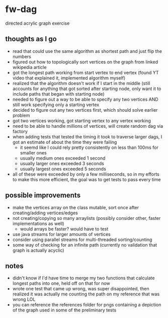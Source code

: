 # fw-dag

directed acrylic graph exercise

## thoughts as I go

- read that could use the same algorithm as shortest path and just flip the numbers
- figured out how to topologically sort vertices on the graph from linked wikipedia article
- got the longest path working from start vertex to end vertex (found YT video that explained it, implemented algorithm myself)
- realized that the algorithm doesn't work if I start in the middle (still accounts for anything that got sorted after starting node, only want it to include paths that began with starting node)
- needed to figure out a way to be able to specify any two vertices AND still work specifying only a starting vertex
- decided to figure out any two vertices first, which should solve earlier problem
- got two vertices working, got starting vertex to any vertex working
- need to be able to handle millions of vertices, will create random dag via factory
- when adding tests that tested the timing it took to traverse larger dags, I got an estimate of about the time they were failing
  - it seemd like I could rely pretty consistently on less than 100ms for smaller ones
  - usually medium ones exceeded 1 second
  - usually larger ones exceeded 3 seconds
  - usually largest ones exceeded 5 seconds
- all of these were exceeded by only a few milliseconds, so in my efforts to make this more efficient, the goal was to get tests to pass every time 

## possible improvements

- make the vertices array on the class mutable, sort once after creating/adding vertices/edges
- not creating/copying so many arraylists (possibly consider other, faster implementations as well)
  - would arrays be faster? would have to test
- use java streams for larger amounts of vertices
- consider using parallel streams for multi-threaded sorting/counting
- some way of checking for an infinite path (currently no validation that graph is actually acyclic)

## notes

- didn't know if I'd have time to merge my two functions that calculate longest paths into one, held off on that for now
- wrote one test that came up wrong, was super disappointed, then realized it was actually me counting the path on my reference that was wrong LOL
- you can reference the references folder for pngs containing a depiction of the graph used in some of the preliminary tests